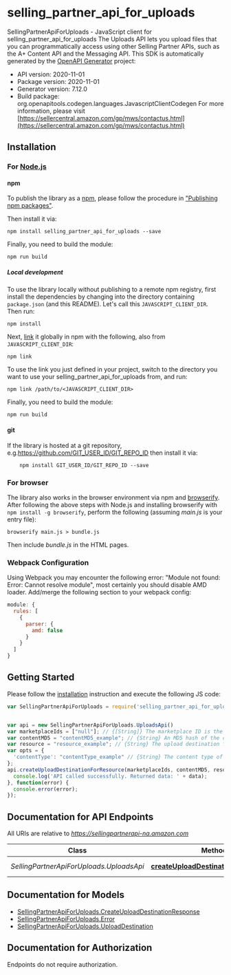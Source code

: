 # selling_partner_api_for_uploads

SellingPartnerApiForUploads - JavaScript client for selling_partner_api_for_uploads
The Uploads API lets you upload files that you can programmatically access using other Selling Partner APIs, such as the A+ Content API and the Messaging API.
This SDK is automatically generated by the [OpenAPI Generator](https://openapi-generator.tech) project:

- API version: 2020-11-01
- Package version: 2020-11-01
- Generator version: 7.12.0
- Build package: org.openapitools.codegen.languages.JavascriptClientCodegen
For more information, please visit [https://sellercentral.amazon.com/gp/mws/contactus.html](https://sellercentral.amazon.com/gp/mws/contactus.html)

## Installation

### For [Node.js](https://nodejs.org/)

#### npm

To publish the library as a [npm](https://www.npmjs.com/), please follow the procedure in ["Publishing npm packages"](https://docs.npmjs.com/getting-started/publishing-npm-packages).

Then install it via:

```shell
npm install selling_partner_api_for_uploads --save
```

Finally, you need to build the module:

```shell
npm run build
```

##### Local development

To use the library locally without publishing to a remote npm registry, first install the dependencies by changing into the directory containing `package.json` (and this README). Let's call this `JAVASCRIPT_CLIENT_DIR`. Then run:

```shell
npm install
```

Next, [link](https://docs.npmjs.com/cli/link) it globally in npm with the following, also from `JAVASCRIPT_CLIENT_DIR`:

```shell
npm link
```

To use the link you just defined in your project, switch to the directory you want to use your selling_partner_api_for_uploads from, and run:

```shell
npm link /path/to/<JAVASCRIPT_CLIENT_DIR>
```

Finally, you need to build the module:

```shell
npm run build
```

#### git

If the library is hosted at a git repository, e.g.https://github.com/GIT_USER_ID/GIT_REPO_ID
then install it via:

```shell
    npm install GIT_USER_ID/GIT_REPO_ID --save
```

### For browser

The library also works in the browser environment via npm and [browserify](http://browserify.org/). After following
the above steps with Node.js and installing browserify with `npm install -g browserify`,
perform the following (assuming *main.js* is your entry file):

```shell
browserify main.js > bundle.js
```

Then include *bundle.js* in the HTML pages.

### Webpack Configuration

Using Webpack you may encounter the following error: "Module not found: Error:
Cannot resolve module", most certainly you should disable AMD loader. Add/merge
the following section to your webpack config:

```javascript
module: {
  rules: [
    {
      parser: {
        amd: false
      }
    }
  ]
}
```

## Getting Started

Please follow the [installation](#installation) instruction and execute the following JS code:

```javascript
var SellingPartnerApiForUploads = require('selling_partner_api_for_uploads');


var api = new SellingPartnerApiForUploads.UploadsApi()
var marketplaceIds = ["null"]; // {[String]} The marketplace ID is the globally unique identifier of a marketplace. To find the ID for your marketplace, refer to [Marketplace IDs](https://developer-docs.amazon.com/sp-api/docs/marketplace-ids).
var contentMD5 = "contentMD5_example"; // {String} An MD5 hash of the content to be submitted to the upload destination. This value is used to determine if the data has been corrupted or tampered with during transit.
var resource = "resource_example"; // {String} The upload destination for your resource. For example, if you create an upload destination for the `createLegalDisclosure` operation of the Messaging API, the `{resource}` would be `/messaging/v1/orders/{amazonOrderId}/messages/legalDisclosure`, and the entire path would be `/uploads/2020-11-01/uploadDestinations/messaging/v1/orders/{amazonOrderId}/messages/legalDisclosure`. If you create an upload destination for an Aplus content document, the `{resource}` would be `aplus/2020-11-01/contentDocuments` and the path would be `/uploads/2020-11-01/uploadDestinations/aplus/2020-11-01/contentDocuments`.
var opts = {
  'contentType': "contentType_example" // {String} The content type of the file you upload.
};
api.createUploadDestinationForResource(marketplaceIds, contentMD5, resource, opts).then(function(data) {
  console.log('API called successfully. Returned data: ' + data);
}, function(error) {
  console.error(error);
});


```

## Documentation for API Endpoints

All URIs are relative to *https://sellingpartnerapi-na.amazon.com*

Class | Method | HTTP request | Description
------------ | ------------- | ------------- | -------------
*SellingPartnerApiForUploads.UploadsApi* | [**createUploadDestinationForResource**](docs/UploadsApi.md#createUploadDestinationForResource) | **POST** /uploads/2020-11-01/uploadDestinations/{resource} | 


## Documentation for Models

 - [SellingPartnerApiForUploads.CreateUploadDestinationResponse](docs/CreateUploadDestinationResponse.md)
 - [SellingPartnerApiForUploads.Error](docs/Error.md)
 - [SellingPartnerApiForUploads.UploadDestination](docs/UploadDestination.md)


## Documentation for Authorization

Endpoints do not require authorization.

